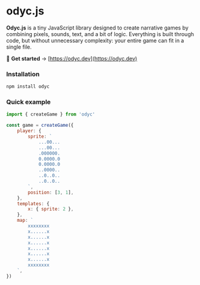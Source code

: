 # odyc.js

**Odyc.js** is a tiny JavaScript library designed to create narrative games by combining pixels, sounds, text, and a bit of logic.
Everything is built through code, but without unnecessary complexity: your entire game can fit in a single file.

🔗 **Get started** → [https://odyc.dev](https://odyc.dev)

### Installation

```bash
npm install odyc
```

### Quick example

```js
import { createGame } from 'odyc'

const game = createGame({
	player: {
		sprite: `
			...00...
			...00...
			.000000.
			0.0000.0
			0.0000.0
			..0000..
			..0..0..
			..0..0..
		`,
		position: [3, 1],
	},
	templates: {
		x: { sprite: 2 },
	},
	map: `
		xxxxxxxx
		x......x
		x......x
		x......x
		x......x
		x......x
		x......x
		xxxxxxxx
	`,
})
```
